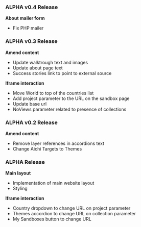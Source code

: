 ### ALPHA v0.4 Release

**About mailer form**

* Fix PHP mailer

### ALPHA v0.3 Release

**Amend content**

* Update walktrough text and images
* Update about page text
* Success stories link to point to external source

**Iframe interaction**

* Move World to top of the countries list
* Add project parameter to the URL on the sandbox page
* Update base url
* NoViews parameter related to presence of collections

### ALPHA v0.2 Release

**Amend content**

* Remove layer references in accordions text
* Change Aichi Targets to Themes

### ALPHA Release

**Main layout**

* Implementation of main website layout
* Styling

**Iframe interaction**

* Country dropdown to change URL on project parameter
* Themes accordion to change URL on collection parameter
* My Sandboxes button to change URL
